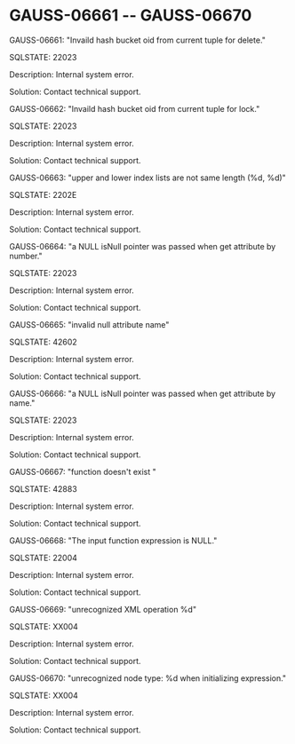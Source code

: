 # GAUSS-06661 -- GAUSS-06670<a name="EN-US_TOPIC_0302072880"></a>

GAUSS-06661: "Invaild hash bucket oid from current tuple for delete."

SQLSTATE: 22023

Description: Internal system error.

Solution: Contact technical support.

GAUSS-06662: "Invaild hash bucket oid from current tuple for lock."

SQLSTATE: 22023

Description: Internal system error.

Solution: Contact technical support.

GAUSS-06663: "upper and lower index lists are not same length \(%d, %d\)"

SQLSTATE: 2202E

Description: Internal system error.

Solution: Contact technical support.

GAUSS-06664: "a NULL isNull pointer was passed when get attribute by number."

SQLSTATE: 22023

Description: Internal system error.

Solution: Contact technical support.

GAUSS-06665: "invalid null attribute name"

SQLSTATE: 42602

Description: Internal system error.

Solution: Contact technical support.

GAUSS-06666: "a NULL isNull pointer was passed when get attribute by name."

SQLSTATE: 22023

Description: Internal system error.

Solution: Contact technical support.

GAUSS-06667: "function doesn't exist "

SQLSTATE: 42883

Description: Internal system error.

Solution: Contact technical support.

GAUSS-06668: "The input function expression is NULL."

SQLSTATE: 22004

Description: Internal system error.

Solution: Contact technical support.

GAUSS-06669: "unrecognized XML operation %d"

SQLSTATE: XX004

Description: Internal system error.

Solution: Contact technical support.

GAUSS-06670: "unrecognized node type: %d when initializing expression."

SQLSTATE: XX004

Description: Internal system error.

Solution: Contact technical support.

